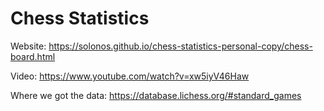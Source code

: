 # Chess Statistics
Website:
https://solonos.github.io/chess-statistics-personal-copy/chess-board.html

Video:
https://www.youtube.com/watch?v=xw5iyV46Haw

Where we got the data: 
https://database.lichess.org/#standard_games
